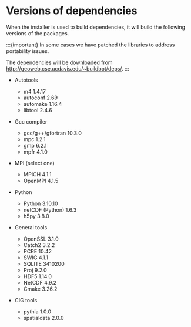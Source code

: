 # Versions of dependencies

When the installer is used to build dependencies, it will build the
following versions of the packages.

:::{important}
In some cases we have patched the libraries to address portability
issues.

The dependencies will be downloaded from <http://geoweb.cse.ucdavis.edu/~buildbot/deps/>.
:::

* Autotools
  * m4 1.4.17
  * autoconf 2.69
  * automake 1.16.4
  * libtool 2.4.6

* Gcc compiler
  * gcc/g++/gfortran 10.3.0
  * mpc 1.2.1
  * gmp 6.2.1
  * mpfr 4.1.0

* MPI (select one)
  * MPICH 4.1.1
  * OpenMPI 4.1.5

* Python
  * Python 3.10.10
  * netCDF (Python) 1.6.3
  * h5py 3.8.0

* General tools
  * OpenSSL 3.1.0
  * Catch2 3.2.2
  * PCRE 10.42
  * SWIG 4.1.1
  * SQLITE 3410200
  * Proj 9.2.0
  * HDF5 1.14.0
  * NetCDF 4.9.2
  * Cmake 3.26.2

* CIG tools
  * pythia 1.0.0
  * spatialdata 2.0.0
